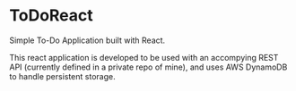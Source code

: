# ToDoReact
Simple To-Do Application built with React.

This react application is developed to be used with an accompying REST API (currently defined in a private repo of mine), and uses AWS DynamoDB to handle persistent storage.
